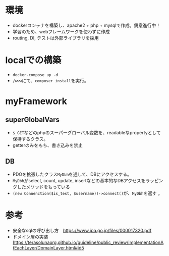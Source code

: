 # 環境
- dockerコンテナを構築し、apache2 + php + mysqlで作成。鋭意進行中！
- 学習のため、webフレームワークを使わずに作成
- routing, DI, テストは外部ライブラリを採用

# localでの構築
- ```docker-compose up -d```
- ```/www```にて、```composer install```を実行。

# myFramework
## superGlobalVars
- ```$_GET```などのphpのスーパーグローバル変数を、readableなpropertyとして保持するクラス。
- getterのみをもち、書き込みを禁止

## DB
- PDOを拡張したクラス```MyDbh```を通して、DBにアクセスする。
- ```MyDbh```がselect, count, update, insertなどの基本的なDBアクセスをラッピングしたメソッドをもっている
- ```(new Connenction($is_test, $username))->connect()```が、```MyDbh```を返す 。

# 参考
- 安全なsqlの呼び出し方　https://www.ipa.go.jp/files/000017320.pdf
- ドメイン層の実装 https://terasolunaorg.github.io/guideline/public_review/ImplementationAtEachLayer/DomainLayer.html#id5


